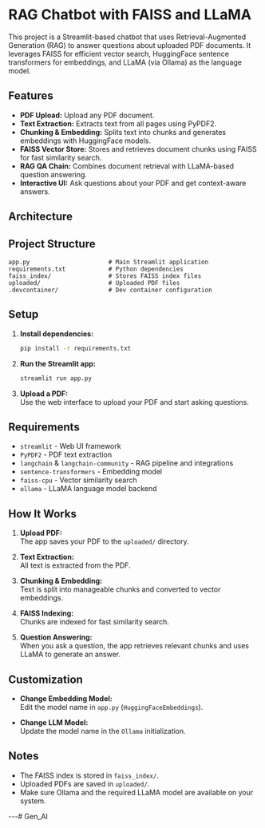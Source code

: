 # RAG Chatbot with FAISS and LLaMA
 
This project is a Streamlit-based chatbot that uses Retrieval-Augmented Generation (RAG) to answer questions about uploaded PDF documents. It leverages FAISS for efficient vector search, HuggingFace sentence transformers for embeddings, and LLaMA (via Ollama) as the language model.
 
## Features
 
- **PDF Upload:** Upload any PDF document.
- **Text Extraction:** Extracts text from all pages using PyPDF2.
- **Chunking & Embedding:** Splits text into chunks and generates embeddings with HuggingFace models.
- **FAISS Vector Store:** Stores and retrieves document chunks using FAISS for fast similarity search.
- **RAG QA Chain:** Combines document retrieval with LLaMA-based question answering.
- **Interactive UI:** Ask questions about your PDF and get context-aware answers.


## Architecture 


 
## Project Structure
 
```
app.py                      # Main Streamlit application
requirements.txt            # Python dependencies
faiss_index/                # Stores FAISS index files
uploaded/                   # Uploaded PDF files
.devcontainer/              # Dev container configuration
```
 
## Setup
 
1. **Install dependencies:**
   ```sh
   pip install -r requirements.txt
   ```
 
2. **Run the Streamlit app:**
   ```sh
   streamlit run app.py
   ```
 
3. **Upload a PDF:**  
   Use the web interface to upload your PDF and start asking questions.
 
## Requirements
 
- `streamlit` - Web UI framework
- `PyPDF2` - PDF text extraction
- `langchain` & `langchain-community` - RAG pipeline and integrations
- `sentence-transformers` - Embedding model
- `faiss-cpu` - Vector similarity search
- `ollama` - LLaMA language model backend
 
## How It Works
 
1. **Upload PDF:**  
   The app saves your PDF to the `uploaded/` directory.
 
2. **Text Extraction:**  
   All text is extracted from the PDF.
 
3. **Chunking & Embedding:**  
   Text is split into manageable chunks and converted to vector embeddings.
 
4. **FAISS Indexing:**  
   Chunks are indexed for fast similarity search.
 
5. **Question Answering:**  
   When you ask a question, the app retrieves relevant chunks and uses LLaMA to generate an answer.
 
## Customization
 
- **Change Embedding Model:**  
  Edit the model name in `app.py` (`HuggingFaceEmbeddings`).
 
- **Change LLM Model:**  
  Update the model name in the `Ollama` initialization.
 
## Notes
 
- The FAISS index is stored in `faiss_index/`.
- Uploaded PDFs are saved in `uploaded/`.
- Make sure Ollama and the required LLaMA model are available on your system.
 
 
---# Gen_AI